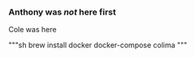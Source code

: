 ### Anthony was *not* here first
Cole was here

"""sh
brew install docker docker-compose colima
"""
